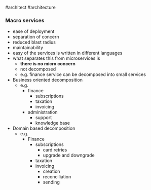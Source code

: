 #architect #architecture 

### Macro services
- ease of deployment
- separation of concern
- reduced blast radius
- maintainability
- easy of the services is written in different languages
- what separates this from microservices is
	- **there is no micro concern**
	- not decomposed
	- e.g. finance service can be decomposed into small services
- Business oriented decomposition
	- e.g. 
		- finance
			- subscriptions
			- taxation
			- invoicing
		- administration
			- support
			- knowledge base
- Domain based decomposition
	- e.g.
		- Finance
			- subscriptions
				- card retries
				- upgrade and downgrade
			- taxation
			- invoicing 
				- creation
				- reconciliation
				- sending
